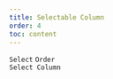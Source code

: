 ```yaml
---
title: Selectable Column
order: 4
toc: content
---
```


<code src='../examples/SelectBasic.tsx' description='Set `rowSelection` will automatically add a selection box in the first column, and the default `rowSelection.type` is `checkbox`'>Select</code> <code src='../examples/SelectColumn.tsx' description='Set `column.type` to `checkbox` | `radio` controls the order of the selected columns, and works with `rowSelection` for other operations'>Order Select Column</code>
